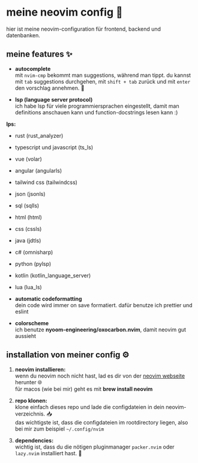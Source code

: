 # meine neovim config 🚀

hier ist meine neovim-configuration für frontend, backend und datenbanken.

## meine features ✨

- **autocomplete**  
  mit `nvim-cmp` bekommt man suggestions, während man tippt. du kannst mit `tab` suggestions durchgehen, mit `shift + tab` zurück und mit `enter` den vorschlag annehmen. 📝

- **lsp (language server protocol)**  
  ich habe lsp für viele programmiersprachen eingestellt, damit man definitions anschauen kann und function-docstrings lesen kann :)

**lps:**
  - rust (rust_analyzer) 
  - typescript und javascript (ts_ls) 
  - vue (volar) 
  - angular (angularls) 
  - tailwind css (tailwindcss) 
  - json (jsonls) 
  - sql (sqlls) 
  - html (html) 
  - css (cssls) 
  - java (jdtls) 
  - c# (omnisharp) 
  - python (pylsp) 
  - kotlin (kotlin_language_server) 
  - lua (lua_ls) 

- **automatic codeformatting**  
  dein code wird immer on save formatiert. dafür benutze ich prettier und eslint

- **colorscheme**  
  ich benutze **nyoom-engineering/oxocarbon.nvim**, damit neovim gut aussieht

## installation von meiner config ⚙️

1. **neovim installieren:**  
   wenn du neovim noch nicht hast, lad es dir von der [neovim webseite](https://neovim.io/) herunter 🌐  
   für macos (wie bei mir) geht es mit **brew install neovim**

3. **repo klonen:**  
   klone einfach dieses repo und lade die configdateien in dein neovim-verzeichnis. 📥  
   das wichtigste ist, dass die configdateien im rootdirectory liegen, also bei mir zum beispiel `~/.config/nvim`

5. **dependencies:**  
  wichtig ist, dass du die nötigen pluginmanager `packer.nvim` oder `lazy.nvim` installiert hast. 🔧
